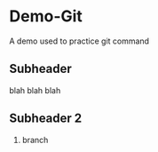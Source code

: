 # Demo-Git
A demo used to practice git command

## Subheader

blah blah blah

## Subheader 2
1. branch
